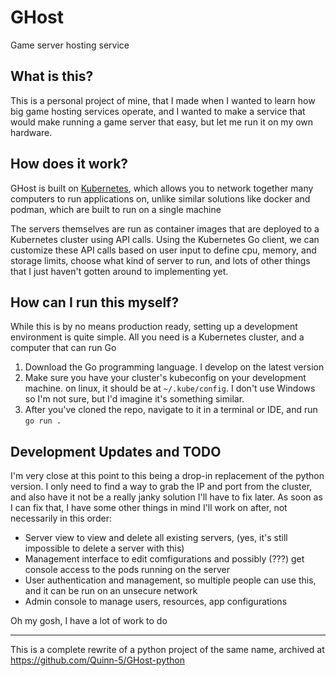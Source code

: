 # GHost

Game server hosting service

## What is this?

This is a personal project of mine, that I made when I wanted to learn how big game hosting services operate, and I wanted to make a service that would make running a game server that easy, but let me run it on my own hardware.

## How does it work?

GHost is built on [Kubernetes](https://k8s.io), which allows you to network together many computers to run applications on, unlike similar solutions like docker and podman, which are built to run on a single machine

The servers themselves are run as container images that are deployed to a Kubernetes cluster using API calls. Using the Kubernetes Go client, we can customize these API calls based on user input to define cpu, memory, and storage limits, choose what kind of server to run, and lots of other things that I just haven't gotten around to implementing yet.

## How can I run this myself?

While this is by no means production ready, setting up a development environment is quite simple. All you need is a Kubernetes cluster, and a computer that can run Go

1. Download the Go programming language. I develop on the latest version
2. Make sure you have your cluster's kubeconfig on your development machine. on linux, it should be at ``~/.kube/config``. I don't use Windows so I'm not sure, but I'd imagine it's something similar.
3. After you've cloned the repo, navigate to it in a terminal or IDE, and run ```go run .```

## Development Updates and TODO

I'm very close at this point to this being a drop-in replacement of the python version. I only need to find a way to grab the IP and port from the cluster, and also have it not be a really janky solution I'll have to fix later. As soon as I can fix that, I have some other things in mind I'll work on after, not necessarily in this order:

- Server view to view and delete all existing servers, (yes, it's still impossible to delete a server with this)
- Management interface to edit comfigurations and possibly (???) get console access to the pods running on the server
- User authentication and management, so multiple people can use this, and it can be run on an unsecure network
- Admin console to manage users, resources, app configurations

Oh my gosh, I have a lot of work to do

---
This is a complete rewrite of a python project of the same name, archived at https://github.com/Quinn-5/GHost-python

